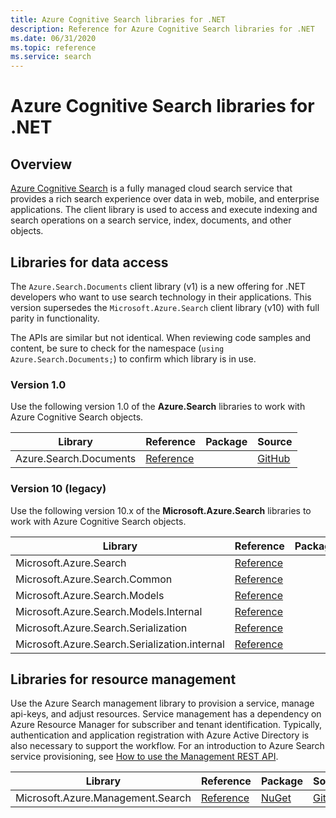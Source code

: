 ```yaml
---
title: Azure Cognitive Search libraries for .NET
description: Reference for Azure Cognitive Search libraries for .NET
ms.date: 06/31/2020
ms.topic: reference
ms.service: search
---
```


# Azure Cognitive Search libraries for .NET

## Overview

[Azure Cognitive Search](https://docs.microsoft.com/azure/search/search-what-is-azure-search) is a fully managed cloud search service that provides a rich search experience over data in web, mobile, and enterprise applications. The client library is used to access and execute indexing and search operations on a search service, index, documents, and other objects.

## Libraries for data access

The `Azure.Search.Documents` client library (v1) is a new offering for .NET developers who want to use search technology in their applications. This version supersedes the `Microsoft.Azure.Search` client library (v10) with full parity in functionality.

The APIs are similar but not identical. When reviewing code samples and content, be sure to check for the namespace (`using Azure.Search.Documents;`) to confirm which library is in use.

### Version 1.0

Use the following version 1.0 of the **Azure.Search** libraries to work with Azure Cognitive Search objects.

|    Library    |    Reference    |    Package    |    Source    |
|---------------|-----------------|----------------|-------------|
| Azure.Search.Documents | [Reference](/dotnet/api/azure.search.documents) |  | [GitHub](https://github.com/Azure/azure-sdk-for-net/tree/master/sdk/search/Azure.Search.Documents) |

### Version 10 (legacy)

Use the following version 10.x of the **Microsoft.Azure.Search** libraries to work with Azure Cognitive Search objects.

|    Library    |    Reference    |    Package    |    Source    |
|---------------|-----------------|----------------|-------------|
| Microsoft.Azure.Search | [Reference](/dotnet/api/microsoft.azure.search) |  | [GitHub](https://github.com/Azure/azure-sdk-for-net/tree/master/sdk/search/Microsoft.Azure.Search) |
| Microsoft.Azure.Search.Common | [Reference](/dotnet/api/microsoft.azure.search.common) |   |  |
| Microsoft.Azure.Search.Models | [Reference](/dotnet/api/microsoft.azure.search.models) |   |  |
| Microsoft.Azure.Search.Models.Internal | [Reference](/dotnet/api/microsoft.azure.search.models.internal) |   |  |
| Microsoft.Azure.Search.Serialization | [Reference](/dotnet/api/microsoft.azure.search.serialization) |   |  |
| Microsoft.Azure.Search.Serialization.internal | [Reference](/dotnet/api/microsoft.azure.search.serialization.internal) |   |  |


## Libraries for resource management

Use the Azure Search management library to provision a service, manage api-keys, and adjust resources. Service management has a dependency on Azure Resource Manager for subscriber and tenant identification. Typically, authentication and application registration with Azure Active Directory is also necessary to support the workflow. For an introduction to Azure Search service provisioning, see [How to use the Management REST API](https://docs.microsoft.com/rest/api/searchmanagement/search-howto-management-rest-api).

|    Library    |    Reference    |    Package    |    Source    |
|---------------|-----------------|----------------|-------------|
| Microsoft.Azure.Management.Search | [Reference](/dotnet/api/overview/azure/search/management) | [NuGet](https://www.nuget.org/packages/Microsoft.Azure.Management.Search) | [GitHub](https://github.com/Azure/azure-sdk-for-net/tree/master/sdk/search/Microsoft.Azure.Management.Search)